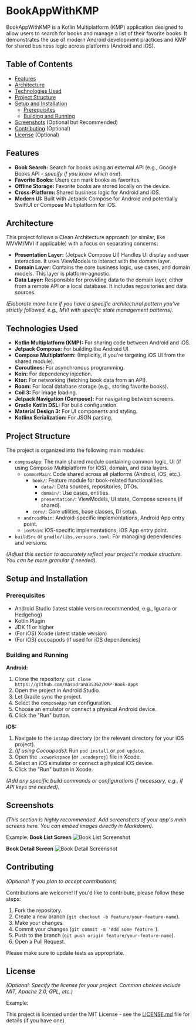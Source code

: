 # BookAppWithKMP

BookAppWithKMP is a Kotlin Multiplatform (KMP) application designed to allow users to search for books and manage a list of their favorite books. It demonstrates the use of modern Android development practices and KMP for shared business logic across platforms (Android and iOS).

## Table of Contents

- [Features](#features)
- [Architecture](#architecture)
- [Technologies Used](#technologies-used)
- [Project Structure](#project-structure)
- [Setup and Installation](#setup-and-installation)
  - [Prerequisites](#prerequisites)
  - [Building and Running](#building-and-running)
- [Screenshots](#screenshots) (Optional but Recommended)
- [Contributing](#contributing) (Optional)
- [License](#license) (Optional)

## Features

*   **Book Search:** Search for books using an external API (e.g., Google Books API - *specify if you know which one*).
*   **Favorite Books:** Users can mark books as favorites.
*   **Offline Storage:** Favorite books are stored locally on the device.
*   **Cross-Platform:** Shared business logic for Android and iOS.
*   **Modern UI:** Built with Jetpack Compose for Android and potentially SwiftUI or Compose Multiplatform for iOS.

## Architecture

This project follows a Clean Architecture approach (or similar, like MVVM/MVI if applicable) with a focus on separating concerns:

*   **Presentation Layer:** (Jetpack Compose UI) Handles UI display and user interaction. It uses ViewModels to interact with the domain layer.
*   **Domain Layer:** Contains the core business logic, use cases, and domain models. This layer is platform-agnostic.
*   **Data Layer:** Responsible for providing data to the domain layer, either from a remote API or a local database. It includes repositories and data sources.

*(Elaborate more here if you have a specific architectural pattern you've strictly followed, e.g., MVI with specific state management patterns).*

## Technologies Used

*   **Kotlin Multiplatform (KMP):** For sharing code between Android and iOS.
*   **Jetpack Compose:** For building the Android UI.
*   **Compose Multiplatform:** (Implicitly, if you're targeting iOS UI from the shared module).
*   **Coroutines:** For asynchronous programming.
*   **Koin:** For dependency injection.
*   **Ktor:** For networking (fetching book data from an API).
*   **Room:** For local database storage (e.g., storing favorite books).
*   **Coil 3:** For image loading.
*   **Jetpack Navigation (Compose):** For navigating between screens.
*   **Gradle Kotlin DSL:** For build configuration.
*   **Material Design 3:** For UI components and styling.
*   **Kotlinx Serialization:** For JSON parsing.

## Project Structure

The project is organized into the following main modules:

*   `composeApp`: The main shared module containing common logic, UI (if using Compose Multiplatform for iOS), domain, and data layers.
    *   `commonMain`: Code shared across all platforms (Android, iOS, etc.).
        *   `book/`: Feature module for book-related functionalities.
            *   `data/`: Data sources, repositories, DTOs.
            *   `domain/`: Use cases, entities.
            *   `presentation/`: ViewModels, UI state, Compose screens (if shared).
        *   `core/`: Core utilities, base classes, DI setup.
    *   `androidMain`: Android-specific implementations, Android App entry point.
    *   `iosMain`: iOS-specific implementations, iOS App entry point.
*   `buildSrc` or `gradle/libs.versions.toml`: For managing dependencies and versions.

*(Adjust this section to accurately reflect your project's module structure. You can be more granular if needed).*

## Setup and Installation

### Prerequisites

*   Android Studio (latest stable version recommended, e.g., Iguana or Hedgehog)
*   Kotlin Plugin
*   JDK 11 or higher
*   (For iOS) Xcode (latest stable version)
*   (For iOS) cocoapods (if used for iOS dependencies)

### Building and Running

**Android:**

1.  Clone the repository: `git clone https://github.com/masudrana35362/KMP-Book-Apps`
2.  Open the project in Android Studio.
3.  Let Gradle sync the project.
4.  Select the `composeApp` run configuration.
5.  Choose an emulator or connect a physical Android device.
6.  Click the "Run" button.

**iOS:**

1.  Navigate to the `iosApp` directory (or the relevant directory for your iOS project).
2.  *(If using Cocoapods)*: Run `pod install` or `pod update`.
3.  Open the `.xcworkspace` (or `.xcodeproj`) file in Xcode.
4.  Select an iOS simulator or connect a physical iOS device.
5.  Click the "Run" button in Xcode.

*(Add any specific build commands or configurations if necessary, e.g., if API keys are needed).*

## Screenshots

*(This section is highly recommended. Add screenshots of your app's main screens here. You can embed images directly in Markdown).*

Example:
**Book List Screen**
![Book List Screenshot](https://postimg.cc/PCPXt7h9)

**Book Detail Screen**
![Book Detail Screenshot](path/to/your/screenshot2.png)

## Contributing

*(Optional: If you plan to accept contributions)*

Contributions are welcome! If you'd like to contribute, please follow these steps:

1.  Fork the repository.
2.  Create a new branch (`git checkout -b feature/your-feature-name`).
3.  Make your changes.
4.  Commit your changes (`git commit -m 'Add some feature'`).
5.  Push to the branch (`git push origin feature/your-feature-name`).
6.  Open a Pull Request.

Please make sure to update tests as appropriate.

## License

*(Optional: Specify the license for your project. Common choices include MIT, Apache 2.0, GPL, etc.)*

Example:

This project is licensed under the MIT License - see the [LICENSE.md](LICENSE.md) file for details (if you have one).
